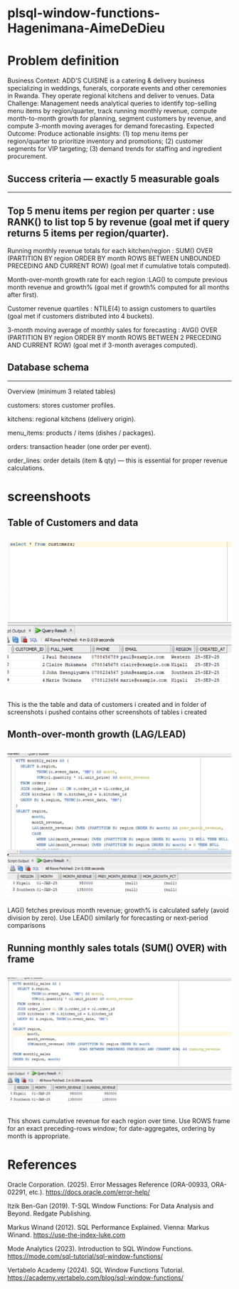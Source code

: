 # plsql-window-functions-Hagenimana-AimeDeDieu
#  Problem definition 

Business Context: ADD'S CUISINE is a catering & delivery business specializing in weddings, funerals, corporate events and other ceremonies in Rwanda. They operate regional kitchens and deliver to venues.
Data Challenge: Management needs analytical queries to identify top-selling menu items by region/quarter, track running monthly revenue, compute month-to-month growth for planning, segment customers by revenue, and compute 3-month moving averages for demand forecasting.
Expected Outcome: Produce actionable insights: (1) top menu items per region/quarter to prioritize inventory and promotions; (2) customer segments for VIP targeting; (3) demand trends for staffing and ingredient procurement.

##  Success criteria — exactly 5 measurable goals 
-------------------------------------------------
Top 5 menu items per region per quarter : use RANK() to list top 5 by revenue (goal met if query returns 5 items per region/quarter).
--------------------------------------------------------
Running monthly revenue totals for each kitchen/region : SUM() OVER (PARTITION BY region ORDER BY month ROWS BETWEEN UNBOUNDED PRECEDING AND CURRENT ROW) (goal met if cumulative totals computed).

Month-over-month growth rate for each region :LAG() to compute previous month revenue and growth% (goal met if growth% computed for all months after first).

Customer revenue quartiles : NTILE(4) to assign customers to quartiles (goal met if customers distributed into 4 buckets).

3-month moving average of monthly sales for forecasting : AVG() OVER (PARTITION BY region ORDER BY month ROWS BETWEEN 2 PRECEDING AND CURRENT ROW) (goal met if 3-month averages computed).

##  Database schema 
-------------------
Overview (minimum 3 related tables)

customers: stores customer profiles.

kitchens: regional kitchens (delivery origin).

menu_items: products / items (dishes / packages).

orders: transaction header (one order per event).

order_lines: order details (item & qty) — this is essential for proper revenue calculations.

# screenshoots
Table of Customers and data
-------------------------
![customer table](screenshots/customers.png)
---------------------------------------
This is the the table and data of customers i created and in folder of screenshots i pushed contains other screenshots of tables i created


Month-over-month growth (LAG/LEAD)
---------------------------------
![navigation](screenshots/Navigation.png)
-------------------------------------------
LAG() fetches previous month revenue; growth% is calculated safely (avoid division by zero). Use LEAD() similarly for forecasting or next-period comparisons

Running monthly sales totals (SUM() OVER) with frame
---------------------------------------
![aggregate](screenshots/aggregate.png)
-----------------------------------------
This shows cumulative revenue for each region over time. Use ROWS frame for an exact preceding-rows window; for date-aggregates, ordering by month is appropriate.


#  References
Oracle Corporation. (2025). Error Messages Reference (ORA-00933, ORA-02291, etc.).
https://docs.oracle.com/error-help/

Itzik Ben-Gan (2019). T-SQL Window Functions: For Data Analysis and Beyond. Redgate Publishing.

Markus Winand (2012). SQL Performance Explained. Vienna: Markus Winand.
https://use-the-index-luke.com

Mode Analytics (2023). Introduction to SQL Window Functions.
https://mode.com/sql-tutorial/sql-window-functions/

Vertabelo Academy (2024). SQL Window Functions Tutorial.
https://academy.vertabelo.com/blog/sql-window-functions/
